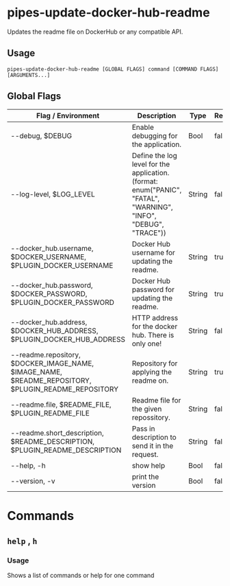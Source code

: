 <!-- clidocs -->

# pipes-update-docker-hub-readme

Updates the readme file on DockerHub or any compatible API.

## Usage

`pipes-update-docker-hub-readme [GLOBAL FLAGS] command [COMMAND FLAGS] [ARGUMENTS...]`

## Global Flags

| Flag / Environment                                                                                  | Description                                                                                                                                                     | Type   | Required | Default                                          |
| --------------------------------------------------------------------------------------------------- | --------------------------------------------------------------------------------------------------------------------------------------------------------------- | ------ | -------- | ------------------------------------------------ |
| --debug, $DEBUG                                                                                     | Enable debugging for the application.                                                                                                                           | Bool   | false    | false                                            |
| --log-level, $LOG_LEVEL                                                                             | Define the log level for the application. (format: enum(&#34;PANIC&#34;, &#34;FATAL&#34;, &#34;WARNING&#34;, &#34;INFO&#34;, &#34;DEBUG&#34;, &#34;TRACE&#34;)) | String | false    | &#34;info&#34;                                   |
| --docker_hub.username, $DOCKER_USERNAME, $PLUGIN_DOCKER_USERNAME                                    | Docker Hub username for updating the readme.                                                                                                                    | String | true     |                                                  |
| --docker_hub.password, $DOCKER_PASSWORD, $PLUGIN_DOCKER_PASSWORD                                    | Docker Hub password for updating the readme.                                                                                                                    | String | true     |                                                  |
| --docker_hub.address, $DOCKER_HUB_ADDRESS, $PLUGIN_DOCKER_HUB_ADDRESS                               | HTTP address for the docker hub. There is only one!                                                                                                             | String | false    | &#34;https://hub.docker.com/v2/repositories&#34; |
| --readme.repository, $DOCKER_IMAGE_NAME, $IMAGE_NAME, $README_REPOSITORY, $PLUGIN_README_REPOSITORY | Repository for applying the readme on.                                                                                                                          | String | true     |                                                  |
| --readme.file, $README_FILE, $PLUGIN_README_FILE                                                    | Readme file for the given repossitory.                                                                                                                          | String | false    | &#34;README.md&#34;                              |
| --readme.short_description, $README_DESCRIPTION, $PLUGIN_README_DESCRIPTION                         | Pass in description to send it in the request.                                                                                                                  | String | false    |                                                  |
| --help, -h                                                                                          | show help                                                                                                                                                       | Bool   | false    | false                                            |
| --version, -v                                                                                       | print the version                                                                                                                                               | Bool   | false    | false                                            |

# Commands

## `help` , `h`

### Usage

Shows a list of commands or help for one command

<!-- clidocsstop -->
